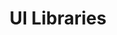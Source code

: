 ---
title: UI Libraries
description: When companies reach a certain size, it's only a matter of time before they create their own UI libraries. I think companies should start out with them, which is what I've done at Iris.
tags: [Code]
---